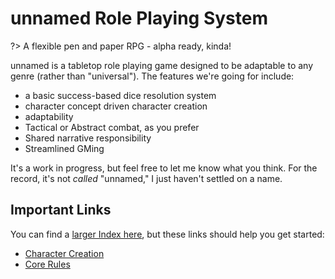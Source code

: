 # unnamed Role Playing System

?> A flexible pen and paper RPG - alpha ready, kinda!

unnamed is a tabletop role playing game designed to be adaptable to any genre (rather than "universal"). The features we're going for include:

- a basic success-based dice resolution system
- character concept driven character creation
- adaptability
- Tactical or Abstract combat, as you prefer
- Shared narrative responsibility
- Streamlined GMing

It's a work in progress, but feel free to let me know what you think. For the record, it's not *called* "unnamed," I just haven't settled on a name.

## Important Links

You can find a [larger Index here](UnnamedIndex.md), but these links should help you get started:

- [Character Creation](https://s-20.github.io/unnamed/#/CCSummary)
- [Core Rules](https://s-20.github.io/unnamed/#/HBCore)
